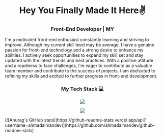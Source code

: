 <h1 align="center">Hey You Finally Made It Here✌</h1>
<h3 align="center">
   Front-End Developer | MY
</h3>
<div text-align="justify">
   I'm a motivated front-end enthusiast constantly learning and striving to improve. Although my current skill level may be average, I have a genuine passion for front-end technology and a strong desire to enhance my abilities. I actively seek opportunities to expand my skill set and stay updated with the latest trends and best practices. With a positive attitude and a readiness to face challenges, I'm eager to contribute as a valuable team member and contribute to the success of projects. I am dedicated to refining my skills and excited to further progress in front-end development.
</div>
<h3 align="center">My Tech Stack 💻</h3>
<p align="center">
    <img src="https://skillicons.dev/icons?i=html,css,js,php,mysql,python,c,cs,cpp,java,nodejs,react" />
</p>
<p align="center">
      <img src="https://skillicons.dev/icons?i=linux,vscode,eclipse,visualstudio,git,cloudflare,figma,ai,ps" />
</p>
[![Anurag's GitHub stats](https://github-readme-stats.vercel.app/api?username=ahmadaimandev)](https://github.com/ahmadaimandev/github-readme-stats)
<!-- Credit to this guy 👉https://github.com/tandpfun/skill-icons -->
<!--The Website https://skillicons.dev/-->
